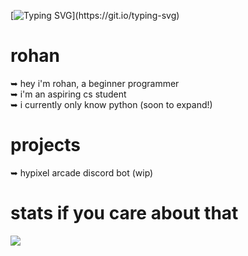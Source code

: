 [![Typing SVG](https://readme-typing-svg.demolab.com?font=&weight=600&size=23&pause=1000&color=6C99F7&random=false&width=435&lines=hey+there!)](https://git.io/typing-svg)
# rohan
➥ hey i'm rohan, a beginner programmer <br>
➥ i'm an aspiring cs student <br>
➥ i currently only know python (soon to expand!)
# projects
➥ hypixel arcade discord bot (wip)
# stats if you care about that 
![](https://github-readme-stats.vercel.app/api?username=rohxn-o&theme=nord&hide_border=true&include_all_commits=false&count_private=false)<br/>
